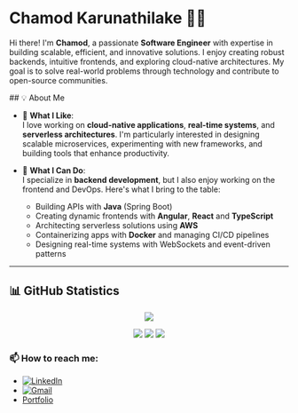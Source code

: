 # Chamod Karunathilake 👨‍💻

<p align="center"> 
  
  Hi there! I'm **Chamod**, a passionate **Software Engineer** with expertise in building scalable, efficient, and innovative solutions. I enjoy creating robust backends, intuitive frontends, and exploring cloud-native architectures. My goal is to solve real-world problems through technology and contribute to open-source communities.

</p>
## 💡 About Me

- 🔭 **What I Like**:  
  I love working on **cloud-native applications**, **real-time systems**, and **serverless architectures**. I'm particularly interested in designing scalable microservices, experimenting with new frameworks, and building tools that enhance productivity.

- 🌱 **What I Can Do**:  
  I specialize in **backend development**, but I also enjoy working on the frontend and DevOps. Here's what I bring to the table:
  - Building APIs with **Java** (Spring Boot)
  - Creating dynamic frontends with **Angular**, **React** and **TypeScript**
  - Architecting serverless solutions using **AWS**
  - Containerizing apps with **Docker** and managing CI/CD pipelines
  - Designing real-time systems with WebSockets and event-driven patterns

---

[//]: # (## 🛠️ Technologies & Tools)

[//]: # ()
[//]: # (**Languages & Frameworks**)

[//]: # (<p align="left">)

[//]: # (<img src="https://img.shields.io/badge/Java-ED8B00?style=for-the-badge&logo=java&logoColor=white"/>)

[//]: # (<img src="https://img.shields.io/badge/HTML5-E34F26?style=for-the-badge&logo=html5&logoColor=white"/>)

[//]: # (<img src="https://img.shields.io/badge/JavaScript-F7DF1E?style=for-the-badge&logo=javascript&logoColor=black"/>)

[//]: # (</p>)

[//]: # (## 🚀 Featured Projects)

[//]: # (**Real-Time Event Ticketing System**)

[//]: # (- Built with Java using Concurrency and Producer-Consumer Pattern)

[//]: # (- Handles multiple concurrent ticket bookings)

[//]: # (- Implements real-time event management)

[//]: # ()
[//]: # (**Flight Booking Application**)

[//]: # (- Java-based ticket booking system)

[//]: # (- User-friendly interface)

[//]: # (- Secure booking management)

[//]: # ()
[//]: # (**E-Commerce Cart System**)

[//]: # (- Responsive web application with CSS animations)

[//]: # (- Shopping cart functionality)

[//]: # (- Seamless checkout process)

## 📊 GitHub Statistics

<div align="center">

![](https://komarev.com/ghpvc/?username=Chamod07&color=FF0000&label=Number+of+legends+reached:&style=flat)

</div>

<p align="center">
 <img src="https://github-readme-stats.vercel.app/api?username=Chamod07&show_icons=true&theme=radical"/>
 <img src="(https://github-profile-3d-contrib.vercel.app/view?username=Chamod07&theme=dark"/>
 <img src="https://github-readme-stats.vercel.app/api/top-langs/?username=Chamod07&theme=radical&layout=compact"/>
</p>

### 📫 How to reach me:
- [![LinkedIn](https://img.shields.io/badge/LinkedIn-0077B5?style=for-the-badge&logo=linkedin&logoColor=white)](https://linkedin.com/in/chamod-karunathilake)
- [![Gmail](https://img.shields.io/badge/Gmail-D14836?style=for-the-badge&logo=gmail&logoColor=white)](mailto:chamodkarunathilake@gmail.com)
- [Portfolio](https://www.chamod.codes/)
